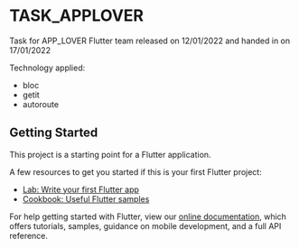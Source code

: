 # TASK_APPLOVER

Task for APP_LOVER Flutter team released on 12/01/2022 and handed in on 17/01/2022

Technology applied:
- bloc
- getit
- autoroute


## Getting Started

This project is a starting point for a Flutter application.

A few resources to get you started if this is your first Flutter project:

- [Lab: Write your first Flutter app](https://flutter.dev/docs/get-started/codelab)
- [Cookbook: Useful Flutter samples](https://flutter.dev/docs/cookbook)

For help getting started with Flutter, view our
[online documentation](https://flutter.dev/docs), which offers tutorials,
samples, guidance on mobile development, and a full API reference.
